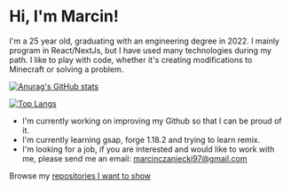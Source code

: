 # Hi, I'm Marcin!

I'm a 25 year old, graduating with an engineering degree in 2022. I mainly program in React/NextJs, but I have used many technologies during my path. I like to play with code, whether it's creating modifications to Minecraft or solving a problem.

[![Anurag's GitHub stats](https://github-readme-stats.vercel.app/api?username=janossik&theme=radical)](https://github.com/anuraghazra/github-readme-stats) 

[![Top Langs](https://github-readme-stats.vercel.app/api/top-langs/?username=janossik&langs_count=8&layout=compact&theme=radical)](https://github.com/anuraghazra/github-readme-stats)

- I'm currently working on improving my Github so that I can be proud of it.
- I'm currently learning gsap, forge 1.18.2 and trying to learn remix. 
- I'm looking for a job, if you are interested and would like to work with me, please send me an email: marcinczaniecki97@gmail.com 

Browse my [repositories I want to show](https://github.com/stars/janossik/lists/the-ones-i-want-to-show)

<!--
**janossik/janossik** is a ✨ _special_ ✨ repository because its `README.md` (this file) appears on your GitHub profile.

Here are some ideas to get you started:

- 🔭 I’m currently working on ...
- 🌱 I’m currently learning ...
- 👯 I’m looking to collaborate on ...
- 🤔 I’m looking for help with ...
- 💬 Ask me about ...
- 📫 How to reach me: ...
- 😄 Pronouns: ...
- ⚡ Fun fact: ...
-->
